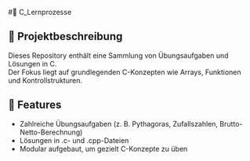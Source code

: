 #📖 C_Lernprozesse

## 📝 Projektbeschreibung
Dieses Repository enthält eine Sammlung von Übungsaufgaben und Lösungen in C.  
Der Fokus liegt auf grundlegenden C-Konzepten wie Arrays, Funktionen und Kontrollstrukturen.

## 🚀 Features
- Zahlreiche Übungsaufgaben (z. B. Pythagoras, Zufallszahlen, Brutto-Netto-Berechnung)  
- Lösungen in .c- und .cpp-Dateien  
- Modular aufgebaut, um gezielt C-Konzepte zu üben

